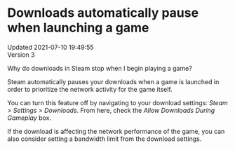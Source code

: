 # Downloads automatically pause when launching a game
Updated 2021-07-10 19:49:55  
Version 3  

Why do downloads in Steam stop when I begin playing a game?  
  
Steam automatically pauses your downloads when a game is launched in order to prioritize the network activity for the game itself.  
  
You can turn this feature off by navigating to your download settings: *Steam > Settings > Downloads*. From here, check the *Allow Downloads During Gameplay* box.  
  
If the download is affecting the network performance of the game, you can also consider setting a bandwidth limit from the download settings.